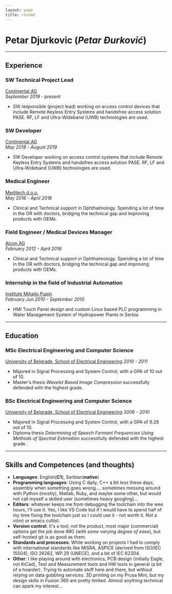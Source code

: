 ```yaml
---
layout: page
title: résumé
---
```


# Petar Djurkovic (*Petar Đurković*)

***
## Experience
### SW Technical Project Lead
[Continental AG](https://continental-automotive.com/)   
_September 2019 - present_
- SW responsible (project lead) working on access control devices that include Remote Keyless Entry Systems and handsfree access solution PASE. RF, LF and Ultra-Wideband (UWB) technologies are used. 

### SW Developer
[Continental AG](https://continental-automotive.com/)   
_May 2018 - August 2019_
- SW Developer working on access control systems that include Remote Keyless Entry Systems and handsfree access solution PASE. RF, LF and Ultra-Wideband (UWB) technologies are used.

### Medical Engineer
[Meditech d.o.o.](http://meditech.rs/)   
_May 2016 - April 2018_
- Clinical and Technical support in Ophthalmology. Spending a lot of time in the OR with doctors, bridging the technical gap and improving products with OEMs.

### Field Engineer / Medical Devices Manager
[Alcon AG](https://www.alcon.com/)   
_February 2012 - April 2016_
- Clinical and Technical support in Ophthalmology. Spending a lot of time in the OR with doctors, bridging the technical gap and improving products with OEMs.

### Internship in the field of Industrial Automation
[Institute Mihajlo Pupin](http://www.pupin.rs/en/home/)   
_February Jun 2010 - September 2010_
- HMI Touch Panel design and custom Linux based PLC programming in Water Management System of Hydropower Plants in Serbia


***
## Education
### MSc Electrical Engineering and Computer Science
[University of Belgrade, School of Electrical Engineering](https://www.etf.bg.ac.rs/)
_2010 - 2011_
- Majored in Signal Processing and System Control, with a GPA of 10 out of 10. 
- Master's thesis _Wavelet Based Image Compression_ successfully defended with the highest grade.

### BSc Electrical Engineering and Computer Science
[University of Belgrade, School of Electrical Engineering](https://www.etf.bg.ac.rs/)
_2006 - 2010_
- Majored in Signal Processing and System Control, with a GPA of 9.29 out of 10. 
- Diploma thesis _Determining of Speech Formant Frequencies Using Methods of Spectral Estimation_ successfully defended with the highest grade.

***
## Skills and Competences (and thoughts)
- __Languages__: English(__C1__), Serbian(__native__)
- __Programming languages__: Using C daily, C++ a bit less these days, assembly when something goes wrong..., sometimes messing around with Python (mostly), Matlab, Ruby, and maybe some other, but would not call myself a skilled user (sometimes heavy googling)...
- __Editors__: whatever keeps me from debugging the toolchain into the wee hours, I'll use it. Yes, I like VS Code but if I would have to spend half of my time fixing the toolchain just so I could use it - not worth it. Not a vi(m) or emacs cultist.
- __Version control__: It's a tool, not the product, most major (commercial) options get the job done IMO (_with some varying degree of ease_), but self-hosted git is as good as them.
- __Standards and processes__: While working on projects I had to comply with international standards like MISRA, ASPICE (derived from ISO/IEC 15504), ISO 26262, WP.29 (UNECE), and a bit of IEC 62304.
- __Other__: I like playing around with electronics, PCB design (initially Eagle, not KiCad), Test and Measurement tools and HW tools in general (a bit of a hoarder). Trying to automate stuff here and there, but without relying on data gobbling services. 3D printing on my Prusa Mini, but my design skills in Fusion 360 are pretty limited.
Almost anything technical can spark my interest...
